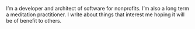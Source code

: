 I’m a developer and architect of software for nonprofits. I’m also a long term a meditation practitioner. I write about things that interest me hoping it will be of benefit to others.
